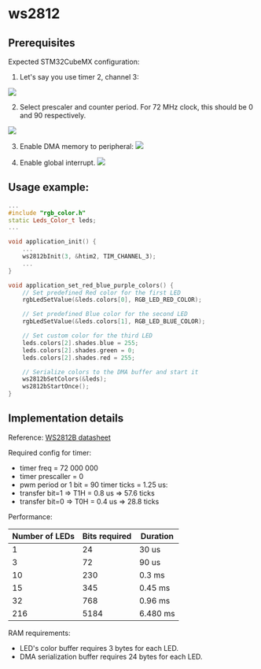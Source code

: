 # ws2812

## Prerequisites

Expected STM32CubeMX configuration:

1. Let's say you use timer 2, channel 3:

![](https://github.com/PonomarevDA/libperiph/blob/docs/assets/ws2812/tim_config.png?raw=true)

2. Select prescaler and counter period. For 72 MHz clock, this should be 0 and 90 respectively.

![](https://github.com/PonomarevDA/libperiph/blob/docs/assets/ws2812/tim_config_parameters.png?raw=true)

3. Enable DMA memory to peripheral:
![](https://github.com/PonomarevDA/libperiph/blob/docs/assets/ws2812/tim_config_dma.png?raw=true)

4. Enable global interrupt.
![](https://github.com/PonomarevDA/libperiph/blob/docs/assets/ws2812/tim_config_nvic.png?raw=true)

## Usage example:

```c++
...
#include "rgb_color.h"
static Leds_Color_t leds;
...

void application_init() {
    ...
    ws2812bInit(3, &htim2, TIM_CHANNEL_3);
    ...
}

void application_set_red_blue_purple_colors() {
    // Set predefined Red color for the first LED
    rgbLedSetValue(&leds.colors[0], RGB_LED_RED_COLOR);

    // Set predefined Blue color for the second LED
    rgbLedSetValue(&leds.colors[1], RGB_LED_BLUE_COLOR);

    // Set custom color for the third LED
    leds.colors[2].shades.blue = 255;
    leds.colors[2].shades.green = 0;
    leds.colors[2].shades.red = 255;

    // Serialize colors to the DMA buffer and start it
    ws2812bSetColors(&leds);
    ws2812bStartOnce();
}

```

## Implementation details

Reference: [WS2812B datasheet](https://cdn-shop.adafruit.com/datasheets/WS2812B.pdf)

Required config for timer:
- timer freq = 72 000 000
- timer prescaller = 0
- pwm period or 1 bit = 90 timer ticks = 1.25 us:
-    transfer bit=1 => T1H = 0.8 us => 57.6 ticks
-    transfer bit=0 => T0H = 0.4 us => 28.8 ticks

Performance:

| Number of LEDs | Bits required | Duration |
| -------------- | ------------- | -------- |
| 1              | 24            | 30 us    |
| 3              | 72            | 90 us    |
| 10             | 230           | 0.3 ms   |
| 15             | 345           | 0.45 ms  |
| 32             | 768           | 0.96 ms  |
| 216            | 5184          | 6.480 ms |

RAM requirements:
- LED's color buffer requires 3 bytes for each LED.
- DMA serialization buffer requires 24 bytes for each LED.
